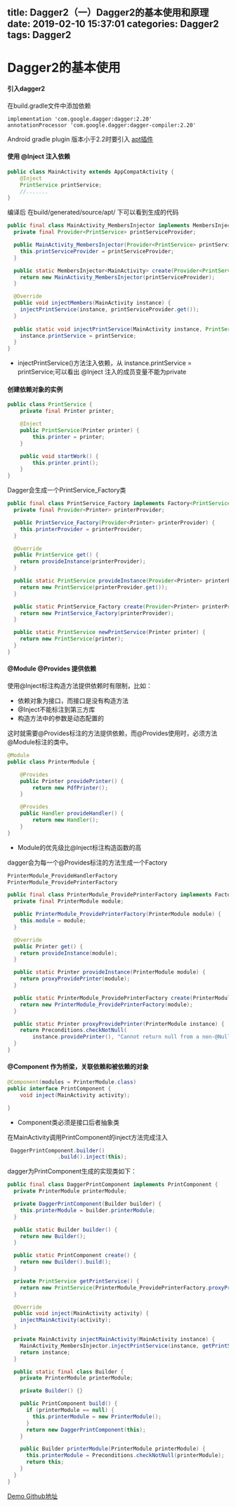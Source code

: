 title: Dagger2（一）Dagger2的基本使用和原理
date: 2019-02-10 15:37:01
categories: Dagger2
tags: Dagger2
---


# Dagger2的基本使用

#### 引入dagger2

在build.gradle文件中添加依赖

```
implementation 'com.google.dagger:dagger:2.20'
annotationProcessor 'com.google.dagger:dagger-compiler:2.20'
```

Android gradle plugin 版本小于2.2时要引入 [apt插件](https://bitbucket.org/hvisser/android-apt)

#### 使用 @Inject 注入依赖
```java
public class MainActivity extends AppCompatActivity {
    @Inject
    PrintService printService;
    //.......
}
```
编译后 在build/generated/source/apt/ 下可以看到生成的代码

```java
public final class MainActivity_MembersInjector implements MembersInjector<MainActivity> {
  private final Provider<PrintService> printServiceProvider;

  public MainActivity_MembersInjector(Provider<PrintService> printServiceProvider) {
    this.printServiceProvider = printServiceProvider;
  }

  public static MembersInjector<MainActivity> create(Provider<PrintService> printServiceProvider) {
    return new MainActivity_MembersInjector(printServiceProvider);
  }

  @Override
  public void injectMembers(MainActivity instance) {
    injectPrintService(instance, printServiceProvider.get());
  }
  
  public static void injectPrintService(MainActivity instance, PrintService printService) {
    instance.printService = printService;
  }
}
```
* injectPrintService()方法注入依赖，从 instance.printService = printService;可以看出 @Inject 注入的成员变量不能为private

#### 创建依赖对象的实例
```java
public class PrintService {
    private final Printer printer;

    @Inject
    public PrintService(Printer printer) {
        this.printer = printer;
    }

    public void startWork() {
        this.printer.print();
    }
}
```

Dagger会生成一个PrintService_Factory类
```java
public final class PrintService_Factory implements Factory<PrintService> {
  private final Provider<Printer> printerProvider;

  public PrintService_Factory(Provider<Printer> printerProvider) {
    this.printerProvider = printerProvider;
  }

  @Override
  public PrintService get() {
    return provideInstance(printerProvider);
  }

  public static PrintService provideInstance(Provider<Printer> printerProvider) {
    return new PrintService(printerProvider.get());
  }

  public static PrintService_Factory create(Provider<Printer> printerProvider) {
    return new PrintService_Factory(printerProvider);
  }

  public static PrintService newPrintService(Printer printer) {
    return new PrintService(printer);
  }
}
```

#### @Module @Provides 提供依赖

使用@Inject标注构造方法提供依赖时有限制，比如：

* 依赖对象为接口，而接口是没有构造方法
* @Inject不能标注到第三方库
* 构造方法中的参数是动态配置的

这时就需要@Provides标注的方法提供依赖，而@Provides使用时，必须方法@Module标注的类中。

```java
@Module
public class PrinterModule {

    @Provides
    public Printer providePrinter() {
        return new PdfPrinter();
    }

    @Provides
    public Handler provideHandler() {
        return new Handler();
    }
}

```
* Module的优先级比@Inject标注构造函数的高

dagger会为每一个@Provides标注的方法生成一个Factory
```java
PrinterModule_ProvideHandlerFactory
PrinterModule_ProvidePrinterFactory
```

```java
public final class PrinterModule_ProvidePrinterFactory implements Factory<Printer> {
  private final PrinterModule module;

  public PrinterModule_ProvidePrinterFactory(PrinterModule module) {
    this.module = module;
  }

  @Override
  public Printer get() {
    return provideInstance(module);
  }

  public static Printer provideInstance(PrinterModule module) {
    return proxyProvidePrinter(module);
  }

  public static PrinterModule_ProvidePrinterFactory create(PrinterModule module) {
    return new PrinterModule_ProvidePrinterFactory(module);
  }

  public static Printer proxyProvidePrinter(PrinterModule instance) {
    return Preconditions.checkNotNull(
        instance.providePrinter(), "Cannot return null from a non-@Nullable @Provides method");
  }
}

```

#### @Component 作为桥梁，关联依赖和被依赖的对象

```java
@Component(modules = PrinterModule.class)
public interface PrintComponent {
    void inject(MainActivity activity);

}
```

* Component类必须是接口后者抽象类

在MainActivity调用PrintComponent的inject方法完成注入
```java
 DaggerPrintComponent.builder()
                .build().inject(this);
```

dagger为PrintComponent生成的实现类如下：
```java
public final class DaggerPrintComponent implements PrintComponent {
  private PrinterModule printerModule;

  private DaggerPrintComponent(Builder builder) {
    this.printerModule = builder.printerModule;
  }

  public static Builder builder() {
    return new Builder();
  }

  public static PrintComponent create() {
    return new Builder().build();
  }

  private PrintService getPrintService() {
    return new PrintService(PrinterModule_ProvidePrinterFactory.proxyProvidePrinter(printerModule));
  }

  @Override
  public void inject(MainActivity activity) {
    injectMainActivity(activity);
  }

  private MainActivity injectMainActivity(MainActivity instance) {
    MainActivity_MembersInjector.injectPrintService(instance, getPrintService());
    return instance;
  }

  public static final class Builder {
    private PrinterModule printerModule;

    private Builder() {}

    public PrintComponent build() {
      if (printerModule == null) {
        this.printerModule = new PrinterModule();
      }
      return new DaggerPrintComponent(this);
    }

    public Builder printerModule(PrinterModule printerModule) {
      this.printerModule = Preconditions.checkNotNull(printerModule);
      return this;
    }
  }
}

```

[Demo Github地址](https://github.com/zhy060307/dagger2)


